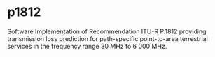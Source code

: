 # p1812
Software Implementation of Recommendation ITU-R P.1812 providing transmission loss prediction for path-specific point-to-area terrestrial services in the frequency range 30 MHz to 6 000 MHz.
